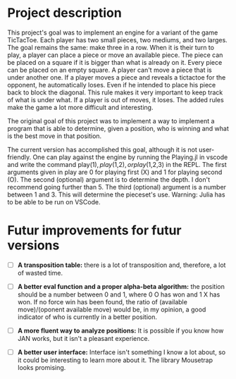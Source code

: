# Project description

This project's goal was to implement an engine for a variant of the game TicTacToe.
Each player has two small pieces, two mediums, and two larges. The goal remains the same: make three in a row.
When it is their turn to play, a player can place a piece or move an available piece.
The piece can be placed on a square if it is bigger than what is already on it. Every piece can be placed on an empty square.
A player can't move a piece that is under another one.
If a player moves a piece and reveals a tictactoe for the opponent, he automatically loses. Even if he intended to place his piece back to block the diagonal.
This rule makes it very important to keep track of what is under what.
If a player is out of moves, it loses.
The added rules make the game a lot more difficult and interesting.

The original goal of this project was to implement a way to implement a program that is able to determine, given a position, who is winning and what is the best move in that position.

The current version has accomplished this goal, although it is not user-friendly. One can play against the engine by running the Playing.jl in vscode and write the command play($1), play($1,$2), or play($1,$2,$3) in the REPL.
The first arguments given in play are 0 for playing first (X) and 1 for playing second (O).
The second (optional) argument is to determine the depth. I don't recommend going further than 5.
The third (optional) argument is a number between 1 and 3. This will determine the pieceset's use.
Warning: Julia has to be able to be run on VSCode.

# Futur improvements for futur versions
- [ ] **A transposition table:** there is a lot of transposition and, therefore, a lot of wasted time.

- [ ] **A better eval function and a proper alpha-beta algorithm:** the position should be a number between 0 and 1, where 0 O has won and 1 X has won. If no force win has been found, the ratio of (available move)/(oponent available move) would be, in my opinion, a good indicator of who is currently in a better position.

- [ ] **A more fluent way to analyze positions:** It is possible if you know how JAN works, but it isn't a pleasant experience.

- [ ] **A better user interface:** Interface isn't something I know a lot about, so it could be interesting to learn more about it. The library Mousetrap looks promising.

